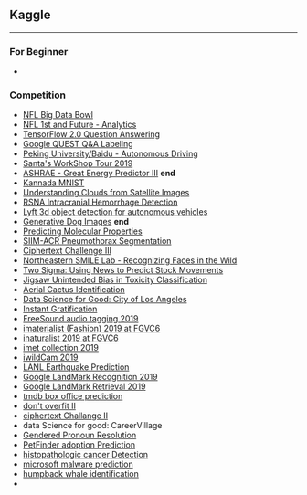 ## Kaggle

----

### For Beginner

* 

### Competition

* [NFL Big Data Bowl](https://www.kaggle.com/c/nfl-big-data-bowl-2020/overview)
* [NFL 1st and Future - Analytics](https://www.kaggle.com/c/nfl-playing-surface-analytics/data)
* [TensorFlow 2.0 Question Answering](https://www.kaggle.com/c/tensorflow2-question-answering)
* [Google QUEST Q&A Labeling](https://www.kaggle.com/c/google-quest-challenge)
* [Peking University/Baidu - Autonomous Driving](https://www.kaggle.com/c/pku-autonomous-driving)
* [Santa's WorkShop Tour 2019](https://www.kaggle.com/c/santa-workshop-tour-2019)
* [ASHRAE - Great Energy Predictor III](https://www.kaggle.com/c/ashrae-energy-prediction)  __end__
* [Kannada MNIST](https://www.kaggle.com/c/Kannada-MNIST)
* [Understanding Clouds from Satellite Images](https://www.kaggle.com/c/understanding_cloud_organization)
* [RSNA Intracranial Hemorrhage Detection](https://www.kaggle.com/c/rsna-intracranial-hemorrhage-detection)
* [Lyft 3d object detection for autonomous vehicles](https://www.kaggle.com/c/3d-object-detection-for-autonomous-vehicles)
* [Generative Dog Images](https://www.kaggle.com/c/generative-dog-images)  __end__
* [Predicting Molecular Properties](https://www.kaggle.com/c/champs-scalar-coupling)
* [SIIM-ACR Pneumothorax Segmentation](https://www.kaggle.com/c/siim-acr-pneumothorax-segmentation)
* [Ciphertext Challenge III](https://www.kaggle.com/c/ciphertext-challenge-iii)
* [Northeastern SMILE Lab - Recognizing Faces in the Wild](https://www.kaggle.com/c/recognizing-faces-in-the-wild)
* [Two Sigma: Using News to Predict Stock Movements](https://www.kaggle.com/c/two-sigma-financial-news/data)
* [Jigsaw Unintended Bias in Toxicity Classification](https://www.kaggle.com/c/jigsaw-unintended-bias-in-toxicity-classification)
* [Aerial Cactus Identification](https://www.kaggle.com/c/aerial-cactus-identification)
* [Data Science for Good: City of Los Angeles](https://www.kaggle.com/c/data-science-for-good-city-of-los-angeles)
* [Instant Gratification](https://www.kaggle.com/c/instant-gratification)
* [FreeSound audio tagging 2019](https://www.kaggle.com/c/freesound-audio-tagging-2019)
* [imaterialist (Fashion) 2019 at FGVC6](https://www.kaggle.com/c/imaterialist-fashion-2019-FGVC6)
* [inaturalist 2019 at FGVC6](https://www.kaggle.com/c/inaturalist-2019-fgvc6)
* [imet collection 2019](https://www.kaggle.com/c/imet-2019-fgvc6)
* [iwildCam 2019](https://www.kaggle.com/c/iwildcam-2019-fgvc6)
* [LANL Earthquake Prediction](https://www.kaggle.com/c/LANL-Earthquake-Prediction/submissions)
* [Google LandMark Recognition 2019](https://www.kaggle.com/c/landmark-recognition-2019)
* [Google LandMark Retrieval 2019](https://www.kaggle.com/c/landmark-retrieval-2019)
* [tmdb box office prediction](https://www.kaggle.com/c/tmdb-box-office-prediction)
* [don't overfit II](https://www.kaggle.com/c/dont-overfit-ii)
* [ciphertext Challange II](https://www.kaggle.com/c/ciphertext-challenge-ii)
* data Science for good: CareerVillage
* [Gendered Pronoun Resolution](https://www.kaggle.com/c/gendered-pronoun-resolution)
* [PetFinder adoption Prediction](https://www.kaggle.com/c/petfinder-adoption-prediction)
* [histopathologic cancer Detection](https://www.kaggle.com/c/histopathologic-cancer-detection)
* [microsoft malware prediction](https://www.kaggle.com/c/microsoft-malware-prediction)
* [humpback whale identification](https://www.kaggle.com/c/humpback-whale-identification)
* 